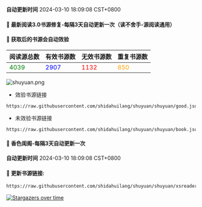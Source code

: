 **自动更新时间** 2024-03-10 18:09:08 CST+0800
#### 🚩 最新阅读3.0书源修复-每隔3天自动更新一次（读不舍手-源阅读通用）
#### 🚩 获取后的书源会自动效验

<!-- 更新位置开始 -->
| 阅读源总数 | 有效书源数 | 无效书源数 | 重复书源数 |
|------------|------------|------------|--------------|
| <span style="color:green;">4039</span> | <span style="color:blue;">2907</span> | <span style="color:red;">1132</span> | <span style="color:orange;">850</span> |
<!-- 更新位置结束 -->
![shuyuan.png](img/shuyuan.png)
- 效验书源链接
```
https://raw.githubusercontent.com/shidahuilang/shuyuan/shuyuan/good.json
```
- 未效验书源链接
```
https://raw.githubusercontent.com/shidahuilang/shuyuan/shuyuan/book.json
```

#### 🚩 香色闺阁-每隔3天自动更新一次

**自动更新时间** 2024-03-10 18:09:08 CST+0800

#### 🚩 更新书源链接:
 
 ``` bash
https://raw.githubusercontent.com/shidahuilang/shuyuan/shuyuan/xsreader/new/resources.txt
 ```

[![Stargazers over time](https://starchart.cc/shidahuilang/shuyuan.svg)](https://starchart.cc/shidahuilang/shuyuan)
